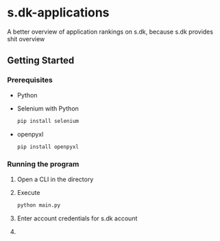 # s.dk-applications

A better overview of application rankings on s.dk, because s.dk provides shit overview

## Getting Started

### Prerequisites

- Python

- Selenium with Python

    ```sh
    pip install selenium
    ```

- openpyxl

    ```sh
    pip install openpyxl
    ```

### Running the program

1. Open a CLI in the directory

2. Execute

    ```sh
    python main.py
    ```

3. Enter account credentials for s.dk account
4. 